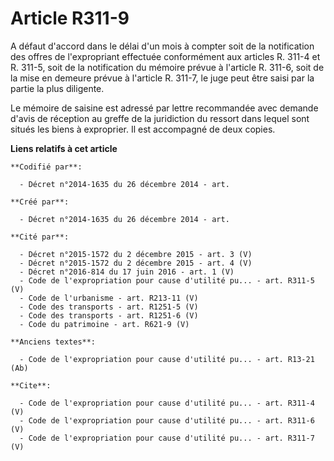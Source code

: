# Article R311-9

A défaut d'accord dans le délai d'un mois à compter soit de la notification des offres de l'expropriant effectuée
conformément aux articles R. 311-4 et R. 311-5, soit de la notification du mémoire prévue à l'article R. 311-6, soit de la
mise en demeure prévue à l'article R. 311-7, le juge peut être saisi par la partie la plus diligente.

Le mémoire de saisine est adressé par lettre recommandée avec demande d'avis de réception au greffe de la juridiction du
ressort dans lequel sont situés les biens à exproprier. Il est accompagné de deux copies.

**Liens relatifs à cet article**

	**Codifié par**:

	  - Décret n°2014-1635 du 26 décembre 2014 - art.

	**Créé par**:

	  - Décret n°2014-1635 du 26 décembre 2014 - art.

	**Cité par**:

	  - Décret n°2015-1572 du 2 décembre 2015 - art. 3 (V)
	  - Décret n°2015-1572 du 2 décembre 2015 - art. 4 (V)
	  - Décret n°2016-814 du 17 juin 2016 - art. 1 (V)
	  - Code de l'expropriation pour cause d'utilité pu... - art. R311-5 (V)
	  - Code de l'urbanisme - art. R213-11 (V)
	  - Code des transports - art. R1251-5 (V)
	  - Code des transports - art. R1251-6 (V)
	  - Code du patrimoine - art. R621-9 (V)

	**Anciens textes**:

	  - Code de l'expropriation pour cause d'utilité pu... - art. R13-21 (Ab)

	**Cite**:

	  - Code de l'expropriation pour cause d'utilité pu... - art. R311-4 (V)
	  - Code de l'expropriation pour cause d'utilité pu... - art. R311-6 (V)
	  - Code de l'expropriation pour cause d'utilité pu... - art. R311-7 (V)
